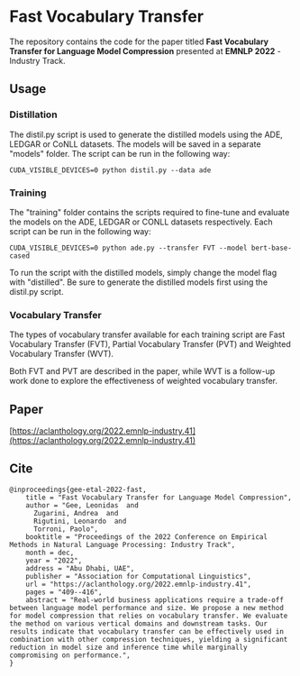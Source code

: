 # Fast Vocabulary Transfer
The repository contains the code for the paper titled **Fast Vocabulary Transfer for Language Model Compression** presented at **EMNLP 2022** - Industry Track.

## Usage

### Distillation
The distil.py script is used to generate the distilled models using the ADE, LEDGAR or CoNLL datasets. The models will be saved in a separate "models" folder. The script can be run in the following way:

```
CUDA_VISIBLE_DEVICES=0 python distil.py --data ade
```

### Training
The "training" folder contains the scripts required to fine-tune and evaluate the models on the ADE, LEDGAR or CONLL datasets respectively. Each script can be run in the following way:

```
CUDA_VISIBLE_DEVICES=0 python ade.py --transfer FVT --model bert-base-cased
```

To run the script with the distilled models, simply change the model flag with "distilled". Be sure to generate the distilled models first using the distil.py script.

### Vocabulary Transfer
The types of vocabulary transfer available for each training script are Fast Vocabulary Transfer (FVT), Partial Vocabulary Transfer (PVT) and Weighted Vocabulary Transfer (WVT).

Both FVT and PVT are described in the paper, while WVT is a follow-up work done to explore the effectiveness of weighted vocabulary transfer.

## Paper 
[https://aclanthology.org/2022.emnlp-industry.41](https://aclanthology.org/2022.emnlp-industry.41)

## Cite
```
@inproceedings{gee-etal-2022-fast,
    title = "Fast Vocabulary Transfer for Language Model Compression",
    author = "Gee, Leonidas  and
      Zugarini, Andrea  and
      Rigutini, Leonardo  and
      Torroni, Paolo",
    booktitle = "Proceedings of the 2022 Conference on Empirical Methods in Natural Language Processing: Industry Track",
    month = dec,
    year = "2022",
    address = "Abu Dhabi, UAE",
    publisher = "Association for Computational Linguistics",
    url = "https://aclanthology.org/2022.emnlp-industry.41",
    pages = "409--416",
    abstract = "Real-world business applications require a trade-off between language model performance and size. We propose a new method for model compression that relies on vocabulary transfer. We evaluate the method on various vertical domains and downstream tasks. Our results indicate that vocabulary transfer can be effectively used in combination with other compression techniques, yielding a significant reduction in model size and inference time while marginally compromising on performance.",
}
```
